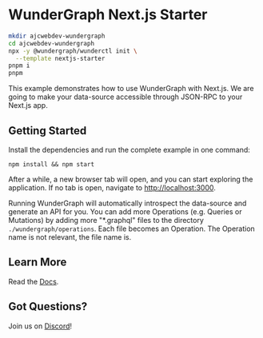 # WunderGraph Next.js Starter

```bash
mkdir ajcwebdev-wundergraph
cd ajcwebdev-wundergraph
npx -y @wundergraph/wunderctl init \
  --template nextjs-starter
pnpm i
pnpm 
```

This example demonstrates how to use WunderGraph with Next.js. We are going to make your data-source accessible through JSON-RPC to your Next.js app.

## Getting Started

Install the dependencies and run the complete example in one command:

```shell
npm install && npm start
```

After a while, a new browser tab will open,
and you can start exploring the application.
If no tab is open, navigate to [http://localhost:3000](http://localhost:3000).

Running WunderGraph will automatically introspect the data-source and generate an API for you.
You can add more Operations (e.g. Queries or Mutations) by adding more "\*.graphql" files to the directory `./wundergraph/operations`.
Each file becomes an Operation. The Operation name is not relevant, the file name is.

## Learn More

Read the [Docs](https://wundergraph.com/docs).

## Got Questions?

Join us on [Discord](https://wundergraph.com/discord)!
